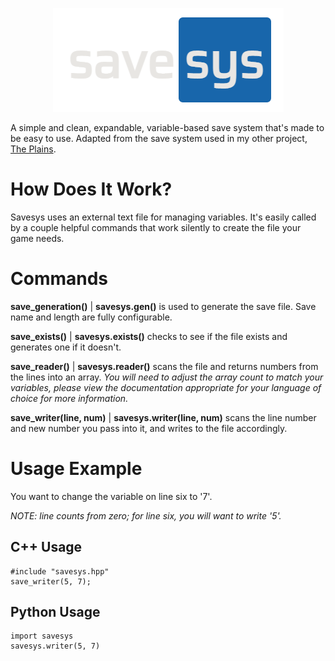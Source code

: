 <p align="center">
  <img width="369" height="166" src=https://github.com/draumaz/savesys/blob/main/logo.png?raw>
</p>

A simple and clean, expandable, variable-based save system that's made to be easy to use.
Adapted from the save system used in my other project, [The Plains](https://github.com/draumaz/plains).

# How Does It Work?
Savesys uses an external text file for managing variables. It's easily called by a couple helpful commands that work silently to create the file your game needs.

# Commands

**save_generation()** | **savesys.gen()** is used to generate the save file. Save name and length are fully configurable.

**save_exists()** | **savesys.exists()** checks to see if the file exists and generates one if it doesn't.

**save_reader()** | **savesys.reader()** scans the file and returns numbers from the lines into an array. *You will need to adjust the array count to match your variables, please view the documentation appropriate for your language of choice for more information.*

**save_writer(line, num)** | **savesys.writer(line, num)** scans the line number and new number you pass into it, and writes to the file accordingly.

# Usage Example

You want to change the variable on line six to '7'.

*NOTE: line counts from zero; for line six, you will want to write '5'.*

## C++ Usage
```
#include "savesys.hpp"
save_writer(5, 7);
```
## Python Usage
```
import savesys
savesys.writer(5, 7)
```
